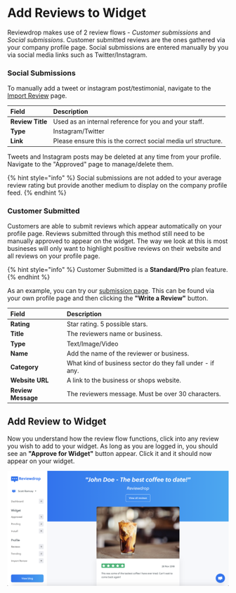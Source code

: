 # Add Reviews to Widget

Reviewdrop makes use of 2 review flows - _Customer submissions_ and _Social submissions_. Customer submitted reviews are the ones gathered via your company profile page. Social submissions are entered manually by you via social media links such as Twitter/Instagram. 



### Social Submissions

To manually add a tweet or instagram post/testimonial, navigate to the [Import Review](https://reviewdrop.io/reviews/create) page.

| Field | Description |
| :--- | :--- |
| **Review Title** | Used as an internal reference for you and your staff. |
| **Type** | Instagram/Twitter |
| **Link** | Please ensure this is the correct social media url structure. |

Tweets and Instagram posts may be deleted at any time from your profile. Navigate to the "Approved" page to manage/delete them.

{% hint style="info" %}
Social submissions are not added to your average review rating but provide another medium to display on the company profile feed.
{% endhint %}

### Customer Submitted

Customers are able to submit reviews which appear automatically on your profile page. Reviews submitted through this method still need to be manually approved to appear on the widget. The way we look at this is most busineses will only want to highlight positive reviews on their website and all reviews on your profile page.

{% hint style="info" %}
Customer Submitted is a **Standard/Pro** plan feature.
{% endhint %}

As an example, you can try our [submission page](https://reviewdrop.io/review/reviewdrop/submit). This can be found via your own profile page and then clicking the **"Write a Review"** button.

| Field | Description |
| :--- | :--- |
| **Rating** | Star rating. 5 possible stars. |
| **Title** | The reviewers name or business. |
| **Type** | Text/Image/Video |
|  **Name** | Add the name of the reviewer or business. |
| **Category** | What kind of business sector do they fall under - if any. |
| **Website URL** | A link to the business or shops website. |
| **Review Message** | The reviewers message. Must be over 30 characters. |

## Add Review to Widget

Now you understand how the review flow functions, click into any review you wish to add to your widget. As long as you are logged in, you should see an **"Approve for Widget"** button appear. Click it and it should now appear on your widget.

![](../.gitbook/assets/screenshot-2019-01-22-at-06.57.55.png)

